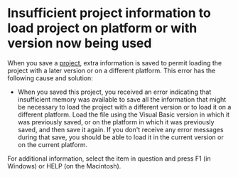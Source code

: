 
# Insufficient project information to load project on platform or with version now being used

When you save a  [project](b8bdf64f-5920-1ae9-16d0-b26d09524a30.md), extra information is saved to permit loading the project with a later version or on a different platform. This error has the following cause and solution:



- When you saved this project, you received an error indicating that insufficient memory was available to save all the information that might be necessary to load the project with a different version or to load it on a different platform. Load the file using the Visual Basic version in which it was previously saved, or on the platform in which it was previously saved, and then save it again. If you don't receive any error messages during that save, you should be able to load it in the current version or on the current platform.
    

For additional information, select the item in question and press F1 (in Windows) or HELP (on the Macintosh).
